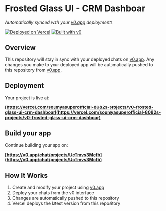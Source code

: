 # Frosted Glass UI - CRM Dashboar

*Automatically synced with your [v0.app](https://v0.app) deployments*

[![Deployed on Vercel](https://img.shields.io/badge/Deployed%20on-Vercel-black?style=for-the-badge&logo=vercel)](https://vercel.com/soumyasuperofficial-8082s-projects/v0-frosted-glass-ui-crm-dashboar)
[![Built with v0](https://img.shields.io/badge/Built%20with-v0.app-black?style=for-the-badge)](https://v0.app/chat/projects/UcTmvs3Mcfb)

## Overview

This repository will stay in sync with your deployed chats on [v0.app](https://v0.app).
Any changes you make to your deployed app will be automatically pushed to this repository from [v0.app](https://v0.app).

## Deployment

Your project is live at:

**[https://vercel.com/soumyasuperofficial-8082s-projects/v0-frosted-glass-ui-crm-dashboar](https://vercel.com/soumyasuperofficial-8082s-projects/v0-frosted-glass-ui-crm-dashboar)**

## Build your app

Continue building your app on:

**[https://v0.app/chat/projects/UcTmvs3Mcfb](https://v0.app/chat/projects/UcTmvs3Mcfb)**

## How It Works

1. Create and modify your project using [v0.app](https://v0.app)
2. Deploy your chats from the v0 interface
3. Changes are automatically pushed to this repository
4. Vercel deploys the latest version from this repository